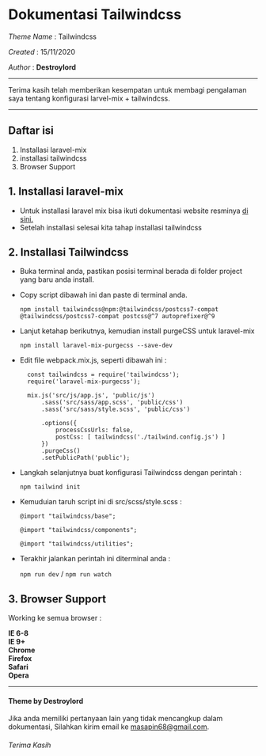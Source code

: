 # Dokumentasi Tailwindcss

*Theme Name* : Tailwindcss 

*Created*    : 15/11/2020 

*Author*     : **Destroylord**

***
Terima kasih telah memberikan kesempatan untuk membagi pengalaman saya tentang konfigurasi larvel-mix + tailwindcss.
***

## Daftar isi

1. Installasi laravel-mix
2. installasi tailwindcss
3. Browser Support

##  1. Installasi laravel-mix

* Untuk installasi laravel mix bisa ikuti dokumentasi website resminya [di sini.](https://laravel-mix.com/docs/5.0/installation) 
* Setelah installasi selesai kita tahap installasi tailwindcss

##  2. Installasi Tailwindcss

* Buka terminal anda, pastikan posisi terminal berada di folder project yang baru anda install.

* Copy script dibawah ini dan paste di terminal anda.
  
  ```npm install tailwindcss@npm:@tailwindcss/postcss7-compat @tailwindcss/postcss7-compat postcss@^7 autoprefixer@^9```
  
* Lanjut ketahap berikutnya, kemudian install purgeCSS untuk laravel-mix
  
  ```npm install laravel-mix-purgecss --save-dev```

* Edit file webpack.mix.js, seperti dibawah ini : 
  ```let mix = require('laravel-mix');
    const tailwindcss = require('tailwindcss');
    require('laravel-mix-purgecss');

    mix.js('src/js/app.js', 'public/js')
        .sass('src/sass/app.scss', 'public/css')
        .sass('src/sass/style.scss', 'public/css')
    
        .options({
            processCssUrls: false,
            postCss: [ tailwindcss('./tailwind.config.js') ]
        })
        .purgeCss()
        .setPublicPath('public');
* Langkah selanjutnya buat konfigurasi Tailwindcss dengan perintah :

    ```npm tailwind init```

* Kemuduian taruh script ini di src/scss/style.scss :

    ```@import "tailwindcss/base";```

    ```@import "tailwindcss/components";```

    ```@import "tailwindcss/utilities";```
* Terakhir jalankan perintah ini diterminal anda :

    ```npm run dev``` / ```npm run watch```

##  3. Browser Support
Working ke semua browser : 
 
**IE 6-8**   
**IE 9+**   
**Chrome**   
**Firefox**   
**Safari**   
**Opera** 
***

#### Theme by Destroylord
Jika anda memiliki pertanyaan lain yang tidak mencangkup dalam dokumentasi, Silahkan kirim email ke <masapin68@gmail.com>.
<br>

###### Terima Kasih